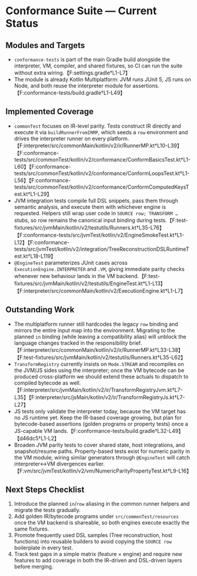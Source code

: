 # Conformance Suite — Current Status

## Modules and Targets
- `conformance-tests` is part of the main Gradle build alongside the interpreter, VM, compiler, and shared fixtures, so CI can run the suite without extra wiring.【F:settings.gradle†L1-L7】
- The module is already Kotlin Multiplatform: JVM runs JUnit 5, JS runs on Node, and both reuse the interpreter module for assertions.【F:conformance-tests/build.gradle†L1-L49】

## Implemented Coverage
- `commonTest` focuses on IR-level parity. Tests construct IR directly and execute it via `buildRunnerFromIRMP`, which seeds a `row` environment and drives the interpreter runner on every platform.【F:interpreter/src/commonMain/kotlin/v2/ir/RunnerMP.kt†L10-L39】【F:conformance-tests/src/commonTest/kotlin/v2/conformance/ConformBasicsTest.kt†L1-L60】【F:conformance-tests/src/commonTest/kotlin/v2/conformance/ConformLoopsTest.kt†L1-L56】【F:conformance-tests/src/commonTest/kotlin/v2/conformance/ConformComputedKeysTest.kt†L1-L29】
- JVM integration tests compile full DSL snippets, pass them through semantic analysis, and execute them with whichever engine is requested. Helpers still wrap user code in `SOURCE row; TRANSFORM …` stubs, so row remains the canonical input binding during tests.【F:test-fixtures/src/jvmMain/kotlin/v2/testutils/Runners.kt†L35-L76】【F:conformance-tests/src/jvmTest/kotlin/v2/EngineSmokeTest.kt†L1-L12】【F:conformance-tests/src/jvmTest/kotlin/v2/integration/TreeReconstructionDSLRuntimeTest.kt†L18-L119】
- `@EngineTest` parameterizes JUnit cases across `ExecutionEngine.INTERPRETER` and `.VM`, giving immediate parity checks whenever new behaviour lands in the VM backend.【F:test-fixtures/src/jvmMain/kotlin/v2/testutils/EngineTest.kt†L1-L13】【F:interpreter/src/commonMain/kotlin/v2/ExecutionEngine.kt†L1-L7】

## Outstanding Work
- The multiplatform runner still hardcodes the legacy `row` binding and mirrors the entire input map into the environment. Migrating to the planned `in` binding (while leaving a compatibility alias) will unblock the language changes tracked in the responsibility brief.【F:interpreter/src/commonMain/kotlin/v2/ir/RunnerMP.kt†L33-L38】【F:test-fixtures/src/jvmMain/kotlin/v2/testutils/Runners.kt†L35-L62】
- `TransformRegistry` currently insists on `Mode.STREAM` and recompiles on the JVM/JS sides using the interpreter; once the VM bytecode can be produced cross-platform we should extend these actuals to dispatch to compiled bytecode as well.【F:interpreter/src/jvmMain/kotlin/v2/ir/TransformRegistryJvm.kt†L7-L35】【F:interpreter/src/jsMain/kotlin/v2/ir/TransformRegistryJs.kt†L7-L27】
- JS tests only validate the interpreter today, because the VM target has no JS runtime yet. Keep the IR-based coverage growing, but plan for bytecode-based assertions (golden programs or property tests) once a JS-capable VM lands.【F:conformance-tests/build.gradle†L32-L49】【d46dc5†L1-L2】
- Broaden JVM parity tests to cover shared state, host integrations, and snapshot/resume paths. Property-based tests exist for numeric parity in the VM module; wiring similar generators through `@EngineTest` will catch interpreter↔VM divergences earlier.【F:vm/src/jvmTest/kotlin/v2/vm/NumericParityPropertyTest.kt†L9-L16】

## Next Steps Checklist
1. Introduce the planned `in`/`row` aliasing in the common runner helpers and migrate the tests gradually.
2. Add golden IR/bytecode programs under `src/commonTest/resources` once the VM backend is shareable, so both engines execute exactly the same fixtures.
3. Promote frequently used DSL samples (Tree reconstruction, host functions) into reusable builders to avoid copying the `SOURCE row` boilerplate in every test.
4. Track test gaps in a simple matrix (feature × engine) and require new features to add coverage in both the IR-driven and DSL-driven layers before merging.
